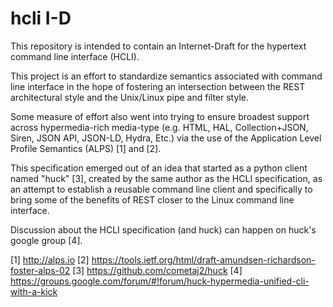 # hcli I-D

This repository is intended to contain an Internet-Draft for the hypertext command line interface (HCLI).

This project is an effort to standardize semantics associated with command line interface in the hope of fostering an intersection between the REST architectural style and the Unix/Linux pipe and filter style.

Some measure of effort also went into trying to ensure broadest support across hypermedia-rich media-type (e.g. HTML, HAL, Collection+JSON, Siren, JSON API, JSON-LD, Hydra, Etc.) via the use of the Application Level Profile Semantics (ALPS) [1] and [2].

This specification emerged out of an idea that started as a python client named "huck" [3], created by the same author as the HCLI specification, as an attempt to establish a reusable command line client and specifically to bring some of the benefits of REST closer to the Linux command line interface.

Discussion about the HCLI specification (and huck) can happen on huck's google group [4].

[1] http://alps.io
[2] https://tools.ietf.org/html/draft-amundsen-richardson-foster-alps-02
[3] https://github.com/cometaj2/huck 
[4] https://groups.google.com/forum/#!forum/huck-hypermedia-unified-cli-with-a-kick
